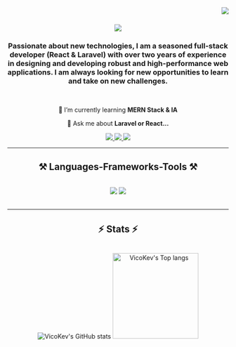 <img align="right" src="https://visitor-badge.laobi.icu/badge?page_id=VicoKev.VicoKev" />

<h1 align="center">
    <img src="https://readme-typing-svg.herokuapp.com/?font=Righteous&size=35&center=true&vCenter=true&width=500&height=70&duration=4000&lines=Hi+There!+👋;+I'm+Mavic+Patinvoh!;" />
</h1>

<h3 align="center">Passionate about new technologies, I am a seasoned full-stack developer (React & Laravel) with over two years of experience in designing and developing robust and high-performance web applications. I am always looking for new opportunities to learn and take on new challenges. </h3>

<br/>

<div align="center">
 
 <!--🔭 I’m currently working on **a test project**-->
 
 🌱 I’m currently learning **MERN Stack & IA**

 💬 Ask me about **Laravel or React...**

 <!--⚡ Fun fact **Game of Thrones Night's Watch cloaks are made from Ikea rugs**-->

 </div>
 
<div align="center"> 
  <a href="mailto:kevinpatinvoh@gmail.com" target="_blank" rel="noopener noreferrer">
    <img src="https://img.shields.io/badge/Gmail-333333?style=for-the-badge&logo=gmail&logoColor=red" />
  </a>
  <a href="https://www.linkedin.com/in/mavic-patinvoh" target="_blank" rel="noopener noreferrer">
    <img src="https://img.shields.io/badge/LinkedIn-0077B5?style=for-the-badge&logo=linkedin&logoColor=white" />
  </a>
  <a href="https://medium.com/@vicokev" target="_blank" rel="noopener noreferrer">
    <img src="https://img.shields.io/badge/Medium-12100E?style=for-the-badge&logo=medium&logoColor=white" />
  </a>
  <!--
  <a href="" target="_blank" rel="noopener noreferrer">
    <img src="https://img.shields.io/badge/Portfolio-FF5722?style=for-the-badge&logo=todoist&logoColor=white" />
  </a> 
  -->
</div>



 <hr/>
 
<h2 align="center">⚒️ Languages-Frameworks-Tools ⚒️</h2>
<br/>
<div align="center">
    <img src="https://skillicons.dev/icons?i=html,css,bootstrap,react,vscode,github,tailwind,git" />
    <img src="https://skillicons.dev/icons?i=python,javascript,laravel,nodejs,heroku,docker,express,firebase,mongodb,mysql,netlify" /><br>
</div>

<br/>
<!--<hr/>

<div align="center">
  <h2>🐍 My Contributions 🐍</h2>
  <br>
  <img alt="snake eating my contributions" src="https://raw.githubusercontent.com/VicoKev/VicoKev/output/github-contribution-grid-snake.svg" />
  
  <br/><br/><br/>
</div> -->

<hr/>

<h2 align="center">⚡ Stats ⚡</h2>
<br>
<div align=center>
  <img src="https://github-readme-stats.vercel.app/api?username=VicoKev&show_icons=true&theme=react" alt="VicoKev's GitHub stats"/>
  <img src="https://github-readme-stats.vercel.app/api/top-langs/?username=VicoKev&layout=compact&theme=react&&langs_count=8" height="195" alt="VicoKev's Top langs"/>
  <br/>
</div>

<br/><br/>
